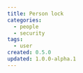 ```yaml
---
title: Person lock
categories:
  - people
  - security
tags:
  - user
created: 0.5.0
updated: 1.0.0-alpha.1
---
```

